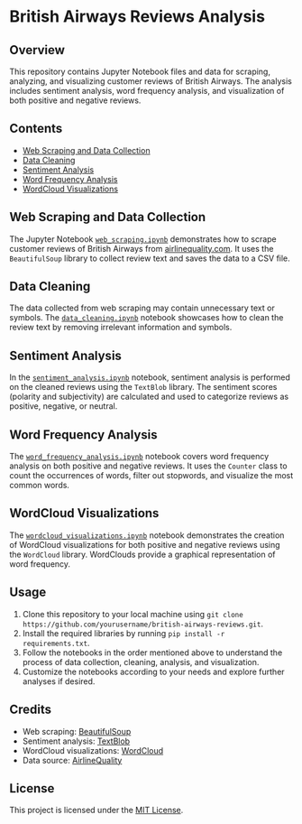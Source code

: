 # British Airways Reviews Analysis

## Overview
This repository contains Jupyter Notebook files and data for scraping, analyzing, and visualizing customer reviews of British Airways. The analysis includes sentiment analysis, word frequency analysis, and visualization of both positive and negative reviews.

## Contents
- [Web Scraping and Data Collection](#web-scraping-and-data-collection)
- [Data Cleaning](#data-cleaning)
- [Sentiment Analysis](#sentiment-analysis)
- [Word Frequency Analysis](#word-frequency-analysis)
- [WordCloud Visualizations](#wordcloud-visualizations)

## Web Scraping and Data Collection
The Jupyter Notebook [`web_scraping.ipynb`](web_scraping.ipynb) demonstrates how to scrape customer reviews of British Airways from [airlinequality.com](https://www.airlinequality.com/airline-reviews/british-airways). It uses the `BeautifulSoup` library to collect review text and saves the data to a CSV file.

## Data Cleaning
The data collected from web scraping may contain unnecessary text or symbols. The [`data_cleaning.ipynb`](data_cleaning.ipynb) notebook showcases how to clean the review text by removing irrelevant information and symbols.

## Sentiment Analysis
In the [`sentiment_analysis.ipynb`](sentiment_analysis.ipynb) notebook, sentiment analysis is performed on the cleaned reviews using the `TextBlob` library. The sentiment scores (polarity and subjectivity) are calculated and used to categorize reviews as positive, negative, or neutral.

## Word Frequency Analysis
The [`word_frequency_analysis.ipynb`](word_frequency_analysis.ipynb) notebook covers word frequency analysis on both positive and negative reviews. It uses the `Counter` class to count the occurrences of words, filter out stopwords, and visualize the most common words.

## WordCloud Visualizations
The [`wordcloud_visualizations.ipynb`](wordcloud_visualizations.ipynb) notebook demonstrates the creation of WordCloud visualizations for both positive and negative reviews using the `WordCloud` library. WordClouds provide a graphical representation of word frequency.

## Usage
1. Clone this repository to your local machine using `git clone https://github.com/yourusername/british-airways-reviews.git`.
2. Install the required libraries by running `pip install -r requirements.txt`.
3. Follow the notebooks in the order mentioned above to understand the process of data collection, cleaning, analysis, and visualization.
4. Customize the notebooks according to your needs and explore further analyses if desired.

## Credits
- Web scraping: [BeautifulSoup](https://www.crummy.com/software/BeautifulSoup/)
- Sentiment analysis: [TextBlob](https://textblob.readthedocs.io/en/dev/)
- WordCloud visualizations: [WordCloud](https://github.com/amueller/word_cloud)
- Data source: [AirlineQuality](https://www.airlinequality.com/airline-reviews/british-airways)

## License
This project is licensed under the [MIT License](LICENSE).
